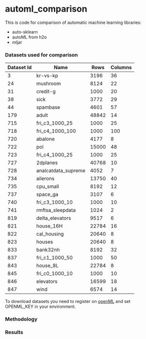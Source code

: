 # automl_comparison
This is code for comparison of automatic machine learning libraries:

 - auto-sklearn
 - autoML from h2o
 - mljar

### Datasets used for comparison

| Dataset Id | Name | Rows | Columns |
| - | - | - | - |
| 3 | kr-vs-kp | 3196 | 36 |
| 24 | mushroom | 8124 | 22 |
| 31 | credit-g | 1000 | 20 |
| 38 | sick | 3772 | 29 |
| 44 | spambase | 4601 | 57 |
| 179 | adult | 48842 | 14 |
| 715 | fri_c3_1000_25 | 1000 | 25 |
| 718 | fri_c4_1000_100 | 1000 | 100 |
| 720 | abalone | 4177 | 8 |
| 722 | pol | 15000 | 48 |
| 723 | fri_c4_1000_25 | 1000 | 25 |
| 727 | 2dplanes | 40768 | 10 |
| 728 | analcatdata_supreme | 4052 | 7 |
| 734 | ailerons | 13750 | 40 |
| 735 | cpu_small | 8192 | 12 |
| 737 | space_ga | 3107 | 6 |
| 740 | fri_c3_1000_10 | 1000 | 10 |
| 741 | rmftsa_sleepdata | 1024 | 2 |
| 819 | delta_elevators | 9517 | 6 |
| 821 | house_16H | 22784 | 16 |
| 822 | cal_housing | 20640 | 8 |
| 823 | houses | 20640 | 8 |
| 833 | bank32nh | 8192 | 32 |
| 837 | fri_c1_1000_50 | 1000 | 50 |
| 843 | house_8L | 22784 | 8 |
| 845 | fri_c0_1000_10 | 1000 | 10 |
| 846 | elevators | 16599 | 18 |
| 847 | wind | 6574 | 14 |

To download datasets you need to register on [openML](https://www.openml.org/) and set OPENML_KEY in your environment.

### Methodology


### Results
